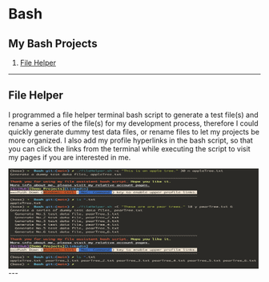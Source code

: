 # Bash
## My Bash Projects
1. [File Helper](#Product-Quotation)
---

## File Helper
I programmed a file helper terminal bash script to generate a test file(s) and rename a series of the file(s) for my development process, therefore I could quickly generate dummy test data files, or rename files to let my projects be more organized. I also add my profile hyperlinks in the bash script, so that you can click the links from the terminal while executing the script to visit my pages if you are interested in me.

<img align="center" width="500" height="200" src="https://github.com/RunquanYe/Bash/blob/main/img/fileHelper_2.png"/>
---
